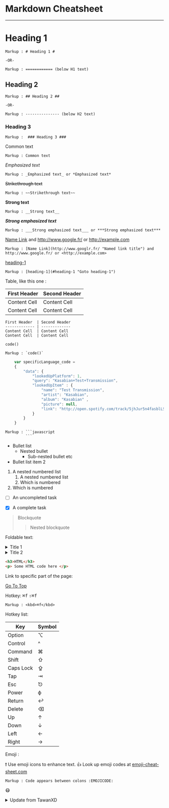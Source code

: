 Markdown Cheatsheet<a name="TOP"></a>
===================

- - - -
# Heading 1 #

    Markup : # Heading 1 #

    -OR-

    Markup : ============ (below H1 text)

## Heading 2 ##
    Markup : ## Heading 2 ##

    -OR-

    Markup : --------------- (below H2 text)

### Heading 3 ###
    Markup :  ### Heading 3 ###

Common text
    
    Markup : Common text

_Emphasized text_

    Markup : _Emphasized text_ or *Emphasized text*

~~Strikethrough text~~

    Markup : ~~Strikethrough text~~

__Strong text__

    Markup : __Strong text__

___Strong emphasized text___

    Markup : ___Strong emphasized text___ or ***Strong emphasized text***

[Name Link](http://www.googlr.fr/ "Named link title") and http://www.google.fr/ or <http://example.com>

    Markup : [Name Link](http://www.googlr.fr/ "Named link title") and http://www.google.fr/ or <http://example.com>

[heading-1](#heading-1 "Goto heading-1")

    Markup : [heading-1](#heading-1 "Goto heading-1")

 Table, like this one :

First Header  | Second Header
------------- | -------------
Content Cell  | Content Cell
Content Cell  | Content Cell

```
First Header  | Second Header
------------- | -------------
Content Cell  | Content Cell
Content Cell  | Content Cell

```


`code()`

    Markup : `code()`

```javascript
    var specificLanguage_code =
    {
        "data": {
            "lookedUpPlatform": 1,
            "query": "Kasabian+Test+Transmission",
            "lookedUpItem" : {
                "name": "Test Transmission",
                "artist": "Kasabian",
                "album": "Kasabian" ,
                "picture": null,
                "link": "http://open.spotify.com/track/5jhJur5n4fasblLSOcrTp"
            }
        }
    }
```

    Markup : ```javascript
             ```

* Bullet list
    * Nested bullet
        * Sub-nested bullet etc
* Bullet list item 2
1. A nested numbered list
    1. A nested numbered list
    2. Which is numbered
2. Which is numbered

- [ ] An uncompleted task
- [x] A complete task


> Blockquote
>> Nested blockquote

Foldable text:

<details>
    <summary>Title 1</summary>
    <p>Content 1 Content 1 Content 1 Content 1 Content 1</p>
</details>
<details>
    <summary>Title 2</summary>
    <p>Content 2 Content 2 Content 2 Content 2 Content 2</p>
</details>

```html
<h3>HTML</h3>
<p> Some HTML code here </p>
```

Link to specific part of the page:

[Go To Top](#TOP)

Hotkey:
<kbd>⌘f</kbd>
<kbd>⇧⌘f</kbd>

    Markup : <kbd>⌘f</kbd>

Hotkey list:

| Key | Symbol |
| --- | ---|
| Option | ⌥ |
| Control | ^ |
| Command | ⌘ |
| Shift | ⇧ |
| Caps Lock | ⇪ |
| Tap | ⇥ |
| Esc | ⎋ |
| Power | ϕ |
| Return | ↩ |
| Delete | ⌫ |
| Up | ↑ |
| Down | ↓ |
| Left | ← |
| Right | → |

Emoji :

:exclamation: Use emoji icons to enhance text. :+1:  Look up emoji codes at [emoji-cheat-sheet.com](http://emoji-cheat-sheet.com/)

    Markup : Code appears between colons :EMOJICODE:

:mask:

<details>
    <summary>Update from TawanXD</summary>
    <p>Me in other account</p>
</details>